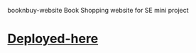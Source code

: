  booknbuy-website
Book Shopping website for SE mini project
# [Deployed-here](https://booknbuy.000webhostapp.com/)
